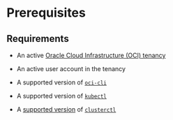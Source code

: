 # Prerequisites

## Requirements

- An active [Oracle Cloud Infrastructure (OCI) tenancy](https://cloud.oracle.com)

- An active user account in the tenancy

- A supported version of [`oci-cli`](https://docs.oracle.com/en-us/iaas/Content/API/Concepts/cliconcepts.htm)

- A supported version of [`kubectl`](https://kubernetes.io/docs/reference/kubectl/kubectl/)

- A [supported version](https://github.com/oracle/cluster-api-provider-oci#support-policy) of [`clusterctl`](https://cluster-api.sigs.k8s.io/clusterctl/overview.html)
